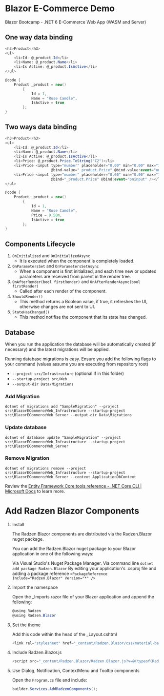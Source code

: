 # Blazor E-Commerce Demo
 Blazor Bootcamp - .NET 6 E-Commerce Web App (WASM and Server)

## One way data binding
```csharp
<h3>Product</h3>
<ul>
    <li>Id: @_product.Id</li>
    <li>Name: @_product.Name</li>
    <li>Is Active: @_product.IsActive</li>
</ul>

@code {
    Product _product = new()
        {
            Id = 1,
            Name = "Rose Candle",
            IsActive = true
        };
}
```

## Two ways data binding

```csharp
<h3>Product</h3>
<ul>
    <li>Id: @_product.Id</li>
    <li>Name: @_product.Name</li>
    <li>Is Active: @_product.IsActive</li>
    <li>Price: @_product.Price.ToString("C2")</li>
    <li>Price <input type="number" placeholder="0,00" min="0.00" max="100" step=".05" 
                     @bind-value="_product.Price" @bind-value:event="oninput /></li>
    <li>Price <input type="number" placeholder="0,00" min="0.00" max="100" step=".05" 
                     @bind="_product.Price" @bind:event="oninput" /></li>
</ul>

@code {
    Product _product = new()
        {
            Id = 1,
            Name = "Rose Candle",
            Price = 9.50m,
            IsActive = true
        };
}
```` 

## Components Lifecycle

1. `OnInitialized` and `OnInitializedAsync`
    - It is executed when the component is completely loaded.
2. `OnParametersSet` and `OnParametersSetAsync`
    - When a component is first initialized, and each time new or updated parameters are received from parent in the render tree.
3. `OnAfterRender(bool firstRender)` and  `OnAfterRenderAsync(bool firstRender)`
    - Called after each render of the component.
4. `ShouldRender()`
    - This method returns a Boolean value, if true, it refreshes the UI, otherwise changes are not sent to UI.
5. `StateHasChanged()`
    - This method notifise the component that its state has changed.
    

## Database

When you run the application the database will be automatically created (if necessary) and the latest migrations will be applied.

Running database migrations is easy. Ensure you add the following flags to your command (values assume you are executing from repository root)

* `--project src/Infrastructure` (optional if in this folder)
* `--startup-project src/Web`
* `--output-dir Data/Migrations`

### Add Migration
`
dotnet ef migrations add "SampleMigration" --project src\BlazorECommerceWeb_Infrastructure --startup-project src\BlazorECommerceWeb_Server --output-dir Data\Migrations
`

 ### Update database
`
dotnet ef database update "SampleMigration" --project src\BlazorECommerceWeb_Infrastructure --startup-project src\BlazorECommerceWeb_Server
`

### Remove Migration
`
dotnet ef migrations remove --project src\BlazorECommerceWeb_Infrastructure --startup-project src\BlazorECommerceWeb_Server --context ApplicationDbContext
`

Review the [Entity Framework Core tools reference - .NET Core CLI | Microsoft Docs](https://learn.microsoft.com/en-us/ef/core/cli/dotnet) to learn more.



# Add Radzen Blazor Components

1. Install

    The Radzen Blazor components are distributed via the Radzen.Blazor nuget package.

    You can add the Radzen.Blazor nuget package to your Blazor application in one of the following ways:

    Via Visual Studio's Nuget Package Manager.
    Via command line `dotnet add package Radzen.Blazor`
    By editing your application's .csproj file and adding a package reference 
    `<PackageReference Include="Radzen.Blazor" Version="*" />`

2. Import the namespace

    Open the _Imports.razor file of your Blazor application and append the following:

    ```csharp
    @using Radzen
    @using Radzen.Blazor
    ```

3. Set the theme

    Add this code within the head of the _Layout.cshtml
    ```csharp
    <link rel="stylesheet" href="_content/Radzen.Blazor/css/material-base.css">
    ```

4. Include Radzen.Blazor.js

    ```csharp
    <script src="_content/Radzen.Blazor/Radzen.Blazor.js?v=@(typeof(Radzen.Colors).Assembly.GetName().Version)"></script>
    ```

5. Use Dialog, Notification, ContextMenu and Tooltip components
  
    Open the `Program.cs` file and include: 
    ```csharp
    builder.Services.AddRadzenComponents();
    ```
